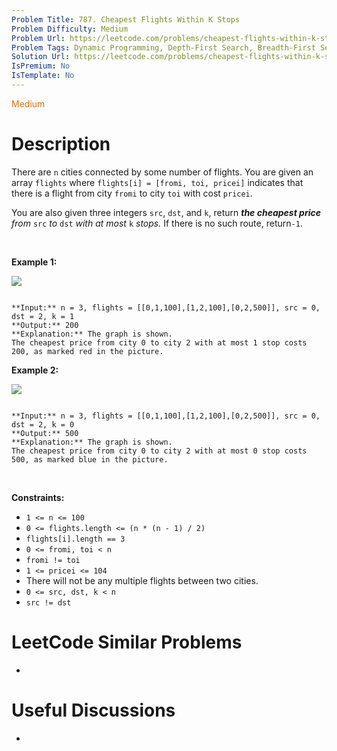 ```yaml
---
Problem Title: 787. Cheapest Flights Within K Stops
Problem Difficulty: Medium
Problem Url: https://leetcode.com/problems/cheapest-flights-within-k-stops/
Problem Tags: Dynamic Programming, Depth-First Search, Breadth-First Search, Graph, Heap (Priority Queue), Shortest Path
Solution Url: https://leetcode.com/problems/cheapest-flights-within-k-stops/solution/
IsPremium: No
IsTemplate: No
---
```


<span style="color: rgb(239, 108, 0);">Medium</span>

# Description

There are `n` cities connected by some number of flights. You are given an array `flights` where `flights[i] = [fromi, toi, pricei]` indicates that there is a flight from city `fromi` to city `toi` with cost `pricei`.


You are also given three integers `src`, `dst`, and `k`, return ***the cheapest price** from* `src` *to* `dst` *with at most* `k` *stops.* If there is no such route, return`-1`.


 


**Example 1:**


![](https://s3-lc-upload.s3.amazonaws.com/uploads/2018/02/16/995.png)

```

**Input:** n = 3, flights = [[0,1,100],[1,2,100],[0,2,500]], src = 0, dst = 2, k = 1
**Output:** 200
**Explanation:** The graph is shown.
The cheapest price from city 0 to city 2 with at most 1 stop costs 200, as marked red in the picture.

```

**Example 2:**


![](https://s3-lc-upload.s3.amazonaws.com/uploads/2018/02/16/995.png)

```

**Input:** n = 3, flights = [[0,1,100],[1,2,100],[0,2,500]], src = 0, dst = 2, k = 0
**Output:** 500
**Explanation:** The graph is shown.
The cheapest price from city 0 to city 2 with at most 0 stop costs 500, as marked blue in the picture.

```

 


**Constraints:**


* `1 <= n <= 100`
* `0 <= flights.length <= (n * (n - 1) / 2)`
* `flights[i].length == 3`
* `0 <= fromi, toi < n`
* `fromi != toi`
* `1 <= pricei <= 104`
* There will not be any multiple flights between two cities.
* `0 <= src, dst, k < n`
* `src != dst`




# LeetCode Similar Problems

- []()

# Useful Discussions

- []()

